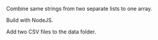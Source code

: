 Combine same strings from two separate lists to one array. 

Build with NodeJS. 

Add two CSV files to the data folder. 
